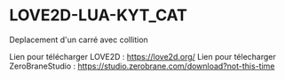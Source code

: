 # LOVE2D-LUA-KYT_CAT
Deplacement d'un carré avec collition

Lien pour télécharger LOVE2D : https://love2d.org/
Lien pour télecharger ZeroBraneStudio : https://studio.zerobrane.com/download?not-this-time
